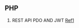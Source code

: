 ## PHP
1. REST API PDO AND JWT [Ref1](https://www.youtube.com/watch?v=OSlLqDpPeVc&list=PLT9miexWCpPW9T33f5dFzkMQldoc5DtQQ)
